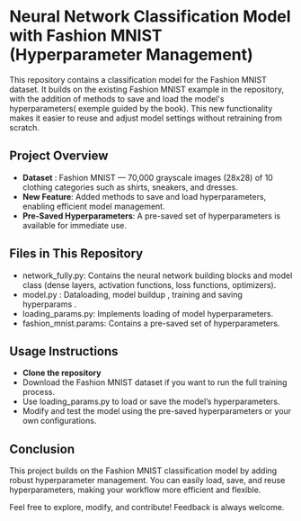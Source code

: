 # Neural Network Classification Model with Fashion MNIST (Hyperparameter Management)

This repository contains a classification model for the Fashion MNIST dataset. It builds on the existing Fashion MNIST example in the repository, with the addition of methods to save and load the model's hyperparameters( exemple guided by the book). This new functionality makes it easier to reuse and adjust model settings without retraining from scratch.

## **Project Overview**
- **Dataset** : Fashion MNIST — 70,000 grayscale images (28x28) of 10 clothing categories such as shirts, sneakers, and dresses.
- **New Feature**: Added methods to save and load hyperparameters, enabling efficient model management.
- **Pre-Saved Hyperparameters**: A pre-saved set of hyperparameters is available for immediate use.
## **Files in This Repository**
- network_fully.py: Contains the neural network building blocks and model class (dense layers, activation functions, loss functions, optimizers).
- model.py : Dataloading, model buildup , training and saving hyperparams .  
- loading_params.py: Implements loading of model hyperparameters.
- fashion_mnist.params: Contains a pre-saved set of hyperparameters.
## **Usage Instructions**
- **Clone the repository**
- Download the Fashion MNIST dataset if you want to run the full training process.
- Use loading_params.py to load or save the model’s hyperparameters.
- Modify and test the model using the pre-saved hyperparameters or your own configurations.
## **Conclusion**
This project builds on the Fashion MNIST classification model by adding robust hyperparameter management. You can easily load, save, and reuse hyperparameters, making your workflow more efficient and flexible.

Feel free to explore, modify, and contribute! Feedback is always welcome. 